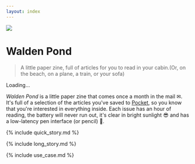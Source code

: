 ```yaml
---
layout: index
---
```


<p class="reset"><img src="./img/frontPageImage.jpg" class="mega-image"></p>

<h1 class="name-title">Walden Pond</h1>

<blockquote class="value-prop">
A little paper zine, full of articles for you to read in your cabin.<span class="secondary-prop">(Or, on the beach, on a plane, a train, or your sofa)</span>

</blockquote>

<div id="firebaseui-auth-container"></div>

<div id="loader">Loading...

</div>

_Walden Pond_ is a little paper zine that comes once a month in the mail ✉. It's full of a selection of the articles you've saved to [Pocket](https://getpocket.com), so you know that you're interested in everything inside. Each issue has an hour of reading, the battery will never run out, it's clear in bright sunlight 😎 and has a low-latency pen interface (or pencil) 📝.

<div class="quick-story">

{% include quick_story.md %}

</div>

<div class="long-story">

{% include long_story.md %}

</div>

<div class="use-case">

{% include use_case.md %}

</div>

<!-- The core Firebase JS SDK is always required and must be listed first -->
<script src="https://www.gstatic.com/firebasejs/7.13.1/firebase-app.js"></script>

<!-- TODO: Add SDKs for Firebase products that you want to use
  https://firebase.google.com/docs/web/setup#available-libraries -->
<script src="https://www.gstatic.com/firebasejs/7.13.1/firebase-analytics.js"></script>

<script src="https://cdn.firebase.com/libs/firebaseui/3.5.2/firebaseui.js"></script>
<link
  type="text/css"
  rel="stylesheet"
  href="https://cdn.firebase.com/libs/firebaseui/3.5.2/firebaseui.css"
/>
<script src="https://www.gstatic.com/firebasejs/7.13.1/firebase-auth.js"></script>

<script src="js/helpers.js"></script>
<script src="js/init-firebase.js"></script>
<script src="js/auth.js"></script>
<script src="js/firebase-user.js"></script>

